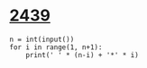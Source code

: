 # [2439](https://www.acmicpc.net/problem/2439)

```
n = int(input())
for i in range(1, n+1):
    print(' ' * (n-i) + '*' * i)
```

